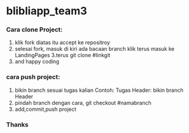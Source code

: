 # blibliapp_team3

### Cara clone Project: 

1. klik fork diatas itu accept ke repositroy 
2. selesai fork, masuk di kiri ada bacaan branch klik terus masuk ke LandingPages
3.terus git clone #linkgit
3. and happy coding 

### cara push project:

1. bikin branch sesuai tugas kalian 
   Contoh: Tugas Header: bikin branch Header
2. pindah branch dengan cara, git checkout #namabranch
3. add,commit,push project

### Thanks
